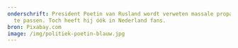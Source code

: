 ```yaml
---
onderschrift: President Poetin van Rusland wordt verweten massale propaganda toe
  te passen. Toch heeft hij óók in Nederland fans.
bron: Pixabay.com
image: /img/politiek-poetin-blauw.jpg
---
```

